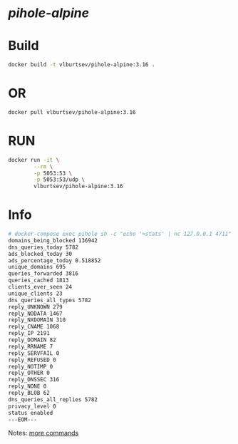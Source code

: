 # _pihole-alpine_

# Build
~~~sh
docker build -t vlburtsev/pihole-alpine:3.16 .
~~~
# OR
~~~sh
docker pull vlburtsev/pihole-alpine:3.16
~~~
# RUN
~~~sh
docker run -it \
        --rm \
        -p 5053:53 \
        -p 5053:53/udp \
        vlburtsev/pihole-alpine:3.16
~~~
# Info
~~~sh
# docker-compose exec pihole sh -c "echo '>stats' | nc 127.0.0.1 4711"
domains_being_blocked 136942
dns_queries_today 5782
ads_blocked_today 30
ads_percentage_today 0.518852
unique_domains 695
queries_forwarded 3816
queries_cached 1813
clients_ever_seen 24
unique_clients 23
dns_queries_all_types 5782
reply_UNKNOWN 279
reply_NODATA 1467
reply_NXDOMAIN 310
reply_CNAME 1068
reply_IP 2191
reply_DOMAIN 82
reply_RRNAME 7
reply_SERVFAIL 0
reply_REFUSED 0
reply_NOTIMP 0
reply_OTHER 0
reply_DNSSEC 316
reply_NONE 0
reply_BLOB 62
dns_queries_all_replies 5782
privacy_level 0
status enabled
---EOM---

~~~

Notes: [more commands](https://docs.pi-hole.net/ftldns/telnet-api/)